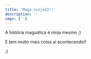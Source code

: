 ```yaml
---
title: 'Maga ninja22!!'
description: ''
imgs: ['']
---
```

A história maguática é ninja mesmo ;)

E tem muito mais coisa aí acontecendo!!

;)
